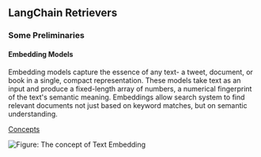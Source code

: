 ## LangChain Retrievers

### Some Preliminaries

#### Embedding Models

Embedding models capture the essence of any text- a tweet, document, or book in a single, compact representation. These models take text as an input and produce a fixed-length array of numbers, a numerical fingerprint of the text's semantic meaning. Embeddings allow search system to find relevant documents not just based on keyword matches, but on semantic understanding. 

<ins>Concepts</ins>

![Figure: The concept of Text Embedding](images/Emebddings_example.png)
